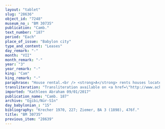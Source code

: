 ```yaml
---
layout: "tablet"
slug: "28636"
object_id: "7248"
museum_no_: "BM 30735"
publication: "Camb."
text_number: "187"
period: "Each"
place_of_issue: "Babylon city"
type_and_content: "Leases"
day_remark: "-"
month: "VII"
month_remark: "-"
year: "3"
year_remark: "-"
king: "Cam"
king_remark: "-"
paraphrase: "House rental.<br /> <strong>A</strong> rents houses located in front of (<em>panāt</em>) the Gi&scaron;&scaron;u-Gate, which he received (i.e. purchased, <em>mahāru</em>) from <strong>C</strong>, to <strong>B</strong> for 3 years, at a yearly price of 1/2 mina and 6 shekels of silver. It is agreed that half of the silver should be paid at the beginning of the year, and the remainder in the middle. The renter should caulk (<em>&scaron;an&ucirc;</em>) the roof and repair the wall foundations (<em>asurr&ucirc;</em>). He should also pay for the additional payment (<em>nūptu</em>) in Nisan (I), D&ucirc;zu (IV) and Kislīm (IX). The parties to the contract have taken one copy of the document each. Names of 2 witnesses and the scribe.<br /> &nbsp;<br /> <strong>A</strong> = Itti-Marduk-balāṭu/Nab&ucirc;-ahhē-iddin//Egibi; <strong>B</strong> = Mura&scaron;&ucirc;/Aplāya//Ir&rsquo;anni; <strong>C</strong> = Ipria"
transliteration: "Transliteration available on <a href=\"http://www.achemenet.com/fr/item/?/sources-textuelles/textes-par-regions/babylonie/babylone/1678047\"target=\"_blank\">Achemenet</a>"
imported: "Kathleen Abraham 09/01/2017"
publication_name: "Camb. 187"
archive: "Egibi/Nūr-Sîn"
day_babylonian_: "15"
bibliography: "Krecher 1970, 227; Ziemer, BA 3 (1898), 476f."
title: "BM 30735"
previous_item: "28639"
---
```

